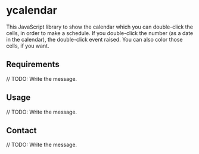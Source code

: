 # ycalendar

This JavaScript library to show the calendar which you can double-click the cells, in order to make a schedule.
If you double-click the number (as a date in the calendar), the double-click event raised.
You can also color those cells, if you want.

## Requirements

// TODO: Write the message.

## Usage

// TODO: Write the message.

## Contact

// TODO: Write the message.

